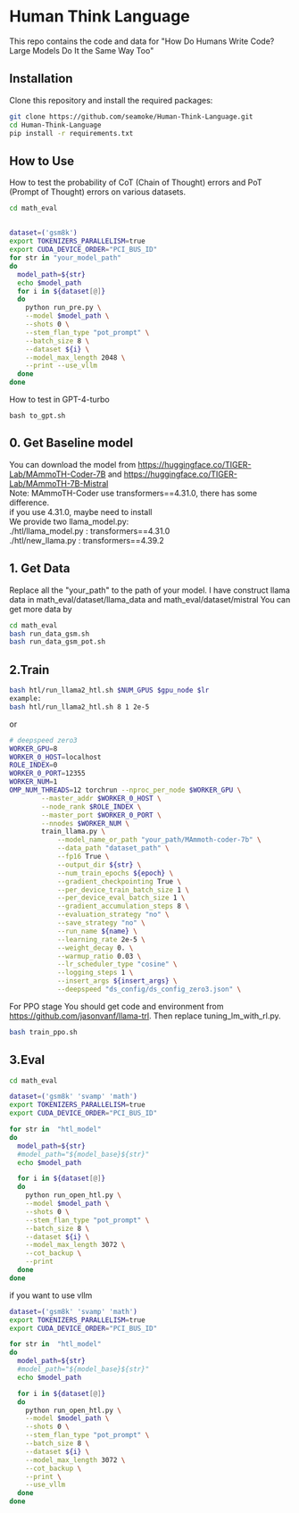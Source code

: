 
# **Human Think Language** 
This repo contains the code and data for "How Do Humans Write Code? Large Models Do It the Same Way Too"

## **Installation**

Clone this repository and install the required packages:

```bash
git clone https://github.com/seamoke/Human-Think-Language.git
cd Human-Think-Language
pip install -r requirements.txt
```

## **How to Use**
How to test the probability of CoT (Chain of Thought) errors and PoT (Prompt of Thought) errors on various datasets.
```bash
cd math_eval
```
## 
```bash 
dataset=('gsm8k')
export TOKENIZERS_PARALLELISM=true
export CUDA_DEVICE_ORDER="PCI_BUS_ID"
for str in "your_model_path" 
do
  model_path=${str}
  echo $model_path
  for i in ${dataset[@]}
  do
    python run_pre.py \
    --model $model_path \
    --shots 0 \
    --stem_flan_type "pot_prompt" \
    --batch_size 8 \
    --dataset ${i} \
    --model_max_length 2048 \
    --print --use_vllm
  done
done
```
How to test in GPT-4-turbo
```
bash to_gpt.sh
```
## 0. Get Baseline model
You can download the model from https://huggingface.co/TIGER-Lab/MAmmoTH-Coder-7B and https://huggingface.co/TIGER-Lab/MAmmoTH-7B-Mistral \
Note: MAmmoTH-Coder use transformers==4.31.0, there has some difference.\
if you use 4.31.0, maybe need to install \
We provide two llama_model.py:\
./htl/llama_model.py : transformers==4.31.0 \
./htl/new_llama.py : transformers==4.39.2 
## 1. Get Data
Replace all the "your_path" to the path of your model.
I have construct llama data in math_eval/dataset/llama_data and math_eval/dataset/mistral
You can get more data by 
```bash
cd math_eval
bash run_data_gsm.sh
bash run_data_gsm_pot.sh
```
## 2.Train
```bash
bash htl/run_llama2_htl.sh $NUM_GPUS $gpu_node $lr
example:
bash htl/run_llama2_htl.sh 8 1 2e-5
```
or
```bash
# deepspeed zero3
WORKER_GPU=8
WORKER_0_HOST=localhost
ROLE_INDEX=0
WORKER_0_PORT=12355
WORKER_NUM=1
OMP_NUM_THREADS=12 torchrun --nproc_per_node $WORKER_GPU \
        --master_addr $WORKER_0_HOST \
        --node_rank $ROLE_INDEX \
        --master_port $WORKER_0_PORT \
        --nnodes $WORKER_NUM \
        train_llama.py \
            --model_name_or_path "your_path/MAmmoth-coder-7b" \
            --data_path "dataset_path" \
            --fp16 True \
            --output_dir ${str} \
            --num_train_epochs ${epoch} \
            --gradient_checkpointing True \
            --per_device_train_batch_size 1 \
            --per_device_eval_batch_size 1 \
            --gradient_accumulation_steps 8 \
            --evaluation_strategy "no" \
            --save_strategy "no" \
            --run_name ${name} \
            --learning_rate 2e-5 \
            --weight_decay 0. \
            --warmup_ratio 0.03 \
            --lr_scheduler_type "cosine" \
            --logging_steps 1 \
            --insert_args ${insert_args} \
            --deepspeed "ds_config/ds_config_zero3.json" \
```
For PPO stage
You should get code and environment from https://github.com/jasonvanf/llama-trl. Then replace tuning_lm_with_rl.py.
```bash
bash train_ppo.sh
```
## 3.Eval
```bash
cd math_eval
```
```bash
dataset=('gsm8k' 'svamp' 'math')
export TOKENIZERS_PARALLELISM=true
export CUDA_DEVICE_ORDER="PCI_BUS_ID"

for str in  "htl_model"
do
  model_path=${str}
  #model_path="${model_base}${str}"
  echo $model_path

  for i in ${dataset[@]}
  do
    python run_open_htl.py \
    --model $model_path \
    --shots 0 \
    --stem_flan_type "pot_prompt" \
    --batch_size 8 \
    --dataset ${i} \
    --model_max_length 3072 \
    --cot_backup \
    --print
  done
done
```
if you want to use vllm
```bash
dataset=('gsm8k' 'svamp' 'math')
export TOKENIZERS_PARALLELISM=true
export CUDA_DEVICE_ORDER="PCI_BUS_ID"

for str in  "htl_model"
do
  model_path=${str}
  #model_path="${model_base}${str}"
  echo $model_path

  for i in ${dataset[@]}
  do
    python run_open_htl.py \
    --model $model_path \
    --shots 0 \
    --stem_flan_type "pot_prompt" \
    --batch_size 8 \
    --dataset ${i} \
    --model_max_length 3072 \
    --cot_backup \
    --print \
    --use_vllm
  done
done
```
